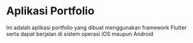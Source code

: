 # Aplikasi Portfolio 
Ini adalah aplikasi portfolio yang dibuat menggunakan framework Flutter serta dapat berjalan di sistem operasi iOS maupun Android

